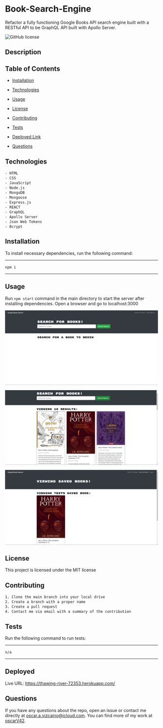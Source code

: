 # Book-Search-Engine

Refactor a fully functioning Google Books API search engine built with a RESTful API to be GraphQL API built with Apollo Server.

![GitHub license](https://img.shields.io/badge/license-MIT-yellow.svg)

## Description

## Table of Contents

- [Installation](#installation)

- [Technologies](#technologies)

- [Usage](#usage)

- [License](#license)

- [Contributing](#contributing)

- [Tests](#tests)

- [Deployed Link](#deployed)

- [Questions](#questions)

## Technologies

    - HTML
    - CSS
    - JavaScript
    - Node.js
    - MongoDB
    - Mongoose
    - Express.js
    - REACT
    - GraphQL
    - Apollo Server
    - Json Web Tokens
    - Bcrypt

## Installation

To install necessary dependencies, run the following command:

---

    npm i

---

## Usage

Run `npm start` command in the main directory to start the server after installing dependencies. Open a browser and go to localhost:3000

![HomePage](screenshots/BookSearchHome.PNG)

![SearchResults](screenshots/BookSearchResults.PNG)

![MyList](screenshots/BookSearchMyList.PNG)

## License

This project is licensed under the MIT license

## Contributing

    1. Clone the main branch into your local drive
    2. Create a branch with a proper name
    3. Create a pull request
    4. Contact me via email with a summary of the contribution

## Tests

Run the following command to run tests:

---

    n/a

---

## Deployed

Live URL: https://thawing-river-72353.herokuapp.com/

## Questions

If you have any questions about the repo, open an issue or contact me directly at oscar.a.vizcaino@icloud.com. You can find more of my work at
[oscarV42](https://github.com/oscarV42/).
